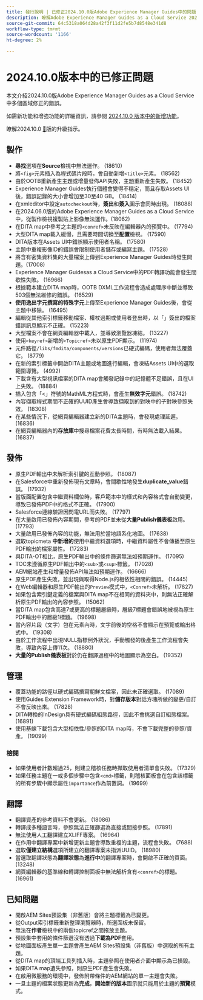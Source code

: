 ```yaml
---
title: 發行說明 | 已修正2024.10.0版Adobe Experience Manager Guides中的問題
description: 瞭解Adobe Experience Manager Guides as a Cloud Service 2024.10.0版中的錯誤修正。
source-git-commit: 64c5318a064d28a42f3f11d2fe5b7d8548e341d8
workflow-type: tm+mt
source-wordcount: '1166'
ht-degree: 2%

---
```


# 2024.10.0版本中的已修正問題

本文介紹2024.10.0版Adobe Experience Manager Guides as a Cloud Service中多個區域修正的錯誤。

如需新功能和增強功能的詳細資訊，請參閱 [2024.10.0 版本中的新增功能](whats-new-2024-10-0.md)。

瞭解2024.10.0 [&#128279;](upgrade-instructions-2024-10-0.md)版的升級指示。


## 製作

- **尋找**&#x200B;選項在&#x200B;**Source**&#x200B;檢視中無法運作。 (18610)
- 將`<fig>`元素插入為程式碼片段時，會自動新增`<title>`元素。 (18562)
- 由於OOTB重新產生主題或增量發佈API失敗，主題重新產生失敗。 (18452)
- Experience Manager Guides執行個體會變得不穩定，而且存取Assets UI後，錯誤記錄的大小會增加至30至40 GB。 (18414)
- 在xmleditor中設定`autocheckout`時，**簽出**&#x200B;和&#x200B;**簽入**&#x200B;圖示會同時出現。 (18088)
- 在2024.06.0版的Adobe Experience Manager Guides as a Cloud Service中，從製作檢視複製貼上影像無法運作。(18062)
- 在DITA map中參考之主題的`<conref>`未反映在編輯器內的預覽中。 (17794)
- 大型DITA map載入緩慢，且需要時間切換至&#x200B;**配置**&#x200B;檢視。 (17590)
- DITA版本在Assets UI中錯誤顯示使用者名稱。 (17580)
- 主題中重複影像ID的錯誤會限制使用者儲存或編寫主題。 (17528)
- 將含有密集資料集的大量檔案上傳到Experience Manager Guides時發生問題。(17008)
- Experience Manager Guidesas a Cloud Service中的PDF轉譯功能會發生間歇性失敗。 (16966)
- 根據範本建立DITA map時，OOTB DXML工作流程會造成處理序中斷並導致503個無法維修的錯誤。 (16529)
- **使用逸出字元撰寫的特殊字元**&#x200B;上傳至Experience Manager Guides後，會從主題中移除。 (16495)
- 編輯從其他索引標籤移動檔案、權杖過期或使用者登出時，以「」簽出的檔案錯誤訊息顯示不正確。 (15223)
- 大型檔案不會在網頁編輯器中載入，並導致瀏覽器凍結。 (13227)
- 使用`<keyref>`新增的`<Topicref>`未以原生PDF顯示。 (11974)
- 元件路徑`/libs/fmdita/components/versions`已硬式編碼，使用者無法覆蓋它。 (8779)
- 在新的索引標籤中開啟DITA主題或地圖進行編輯，會凍結Assets UI中的選取範圍導覽。 (4992)
- 下載含有大型視訊檔案的DITA map會觸發記錄中的記憶體不足錯誤，且在UI上失敗。 (18884)
- 插入包含「&lt;」符號的MathML方程式時，會產生&#x200B;**無效字元**&#x200B;錯誤。 (18742)
- 內容擷取程式期間不正確的UUID產生會導致擷取到的對映中的子對映參照失效。 (18308)
- 在某些情況下，從網頁編輯器建立新的DITA主題時，會發現處理延遲。 (16836)
- 在網頁編輯器內的&#x200B;**存放庫**&#x200B;中搜尋檔案花費太長時間，有時無法載入結果。 (16837)

## 發佈

- 原生PDF輸出中未解析索引鍵的互動參照。 (18087)
- 在Salesforce中重新發佈現有文章時，會間歇性地發生&#x200B;**duplicate_value**&#x200B;錯誤。 (17932)
- 當版面配置包含中繼資料欄位時，客戶範本中的樣式和內容格式會自動變更，導致已發佈PDF中的格式不正確。 (17900)
- Salesforce連線驗證因閃電URL而失敗。 (17797)
- 在大量啟用已發佈內容期間，參考的PDF並未從&#x200B;**大量Publish儀表板**&#x200B;啟用。 (17793)
- 大量啟用已發佈內容的功能，無法用於當地語系化地圖。 (17638)
- 選取topicmeta **中新增的**&#x200B;使用中繼資料選項時，中繼資料屬性不會傳播至原生PDF輸出的檔案屬性。 (17283)
- 與DITA-OT相比，原生PDF輸出中的條件篩選無法如預期運作。 (17095)
- TOC未遵循原生PDF輸出中的`<sub>`或`<sup>`標籤。 (17028)
- AEM網站產生和增量發佈API無法如預期運作。 (16666)
- 原生PDF產生失敗，並出現與取得Node.js的相依性相關的錯誤。 (14445)
- 在Web編輯器和原生PDF輸出的`Preview`模式中，`<Conref>`未解析。 (17827)
- 如果包含索引鍵定義的檔案與DITA map不在相同的資料夾中，則無法正確解析原生PDF輸出的內容參照。 (15062)
- 當DITA map包含高達7或更高的標題層級時，層級7標題會錯誤地被視為原生PDF輸出中的層級1標題。 (19698)
- 當內容片段（文字）包在元素內時，文字前後的空格不會顯示在預覽或輸出格式中。 (19308)
- 由於工作流程中出現NULL指標例外狀況，手動觸發的後產生工作流程會失敗，導致內容上傳11次。 (18880)
- **大量的Publish儀表板**&#x200B;對於仍在翻譯過程中的地圖顯示為空白。 (19352)


## 管理

- 覆蓋功能的路徑以硬式編碼撰寫朝鮮文檔案，因此未正確選取。 (17089)
- 使用Guides Extension Framework時，對&#x200B;**儲存版本**&#x200B;對話方塊所做的變更/自訂不會反映出來。 (17828)
- DITA轉換的InDesign具有硬式編碼組態路徑，因此不會挑選自訂組態檔案。 (16891)
- 使用基線下載包含大型相依性/參照的DITA map時，不會下載完整的參照/資產。 (19099)


### 檢閱

- 如果使用者計數超過25，則建立稽核任務時擷取使用者清單會失敗。 (17329)
- 如果任務主題在一或多個步驟中包含`<cmd>`標籤，則稽核面板會在包含該標籤的所有步驟中顯示屬性`importance`作為前置詞。 (19699)

## 翻譯

- 翻譯資產的參考資料不會更新。 (18086)
- 轉譯成多種語言時，參照無法正確篩選為直接或間接參照。 (17891)
- 無法使用人工翻譯建立XLIFF專案。 (16964)
- 在作用中翻譯專案中新增更新主題會導致重複的主題，流程會失敗。 (7688)
- 選取&#x200B;**僅建立結構**&#x200B;選項所建立的翻譯專案未指派UUID。 (18980)
- 當選取翻譯狀態為&#x200B;**翻譯狀態**&#x200B;為&#x200B;**進行中**&#x200B;的翻譯專案時，會開啟不正確的頁面。 (13248)
- 網頁編輯器的基準線和轉譯控制面板中無法解析含有`<conref>`的標題。 (16961)

## 已知問題

- 開啟AEM Sites預設集（非舊版）會將主題標籤為已變更。
- 從Output索引標籤重新整理瀏覽器時，所選面板未保留。
- 無法在&#x200B;**作者**&#x200B;檢視中的兩個topicref之間拖放主題。
- 預設集中套用的條件篩選沒有透過&#x200B;**下載為PDF**&#x200B;套用。
- 從地圖面板產生單一主題會產生AEM Sites預設集（非舊版）中選取的所有主題。
- 從DITA map的頂端工具列插入時，主題參照在使用者介面中顯示為已損毀。
- 如果DITA map遺失參照，則原生PDF產生會失敗。
- 在啟用微服務的環境中，發佈附帶條件的AEM網站的單一主題會失敗。
- 一旦主題的檔案狀態更新為&#x200B;**完成**，**開始新的版本**&#x200B;圖示就只能用於主題的&#x200B;**預覽**&#x200B;模式。
